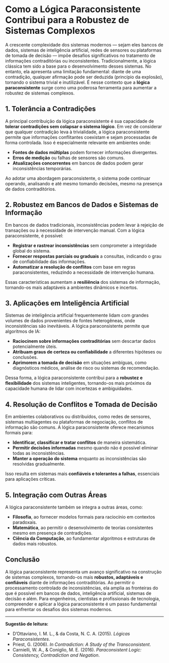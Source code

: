 
# Como a Lógica Paraconsistente Contribui para a Robustez de Sistemas Complexos

A crescente complexidade dos sistemas modernos — sejam eles bancos de dados, sistemas de inteligência artificial, redes de sensores ou plataformas de tomada de decisão — impõe desafios significativos no tratamento de informações contraditórias ou inconsistentes. Tradicionalmente, a lógica clássica tem sido a base para o desenvolvimento desses sistemas. No entanto, ela apresenta uma limitação fundamental: diante de uma contradição, qualquer afirmação pode ser deduzida (princípio da explosão), tornando o sistema trivial e inutilizável. É nesse contexto que a **lógica paraconsistente** surge como uma poderosa ferramenta para aumentar a robustez de sistemas complexos.

## 1. Tolerância a Contradições

A principal contribuição da lógica paraconsistente é sua capacidade de **tolerar contradições sem colapsar o sistema lógico**. Em vez de considerar que qualquer contradição leva à trivialidade, a lógica paraconsistente permite que informações conflitantes coexistam e sejam processadas de forma controlada. Isso é especialmente relevante em ambientes onde:

- **Fontes de dados múltiplas** podem fornecer informações divergentes.
- **Erros de medição** ou falhas de sensores são comuns.
- **Atualizações concorrentes** em bancos de dados podem gerar inconsistências temporárias.

Ao adotar uma abordagem paraconsistente, o sistema pode continuar operando, analisando e até mesmo tomando decisões, mesmo na presença de dados contraditórios.

## 2. Robustez em Bancos de Dados e Sistemas de Informação

Em bancos de dados tradicionais, inconsistências podem levar à rejeição de transações ou à necessidade de intervenção manual. Com a lógica paraconsistente, é possível:

- **Registrar e rastrear inconsistências** sem comprometer a integridade global do sistema.
- **Fornecer respostas parciais ou graduais** a consultas, indicando o grau de confiabilidade das informações.
- **Automatizar a resolução de conflitos** com base em regras paraconsistentes, reduzindo a necessidade de intervenção humana.

Essas características aumentam a **resiliência** dos sistemas de informação, tornando-os mais adaptáveis a ambientes dinâmicos e incertos.

## 3. Aplicações em Inteligência Artificial

Sistemas de inteligência artificial frequentemente lidam com grandes volumes de dados provenientes de fontes heterogêneas, onde inconsistências são inevitáveis. A lógica paraconsistente permite que algoritmos de IA:

- **Raciocinem sobre informações contraditórias** sem descartar dados potencialmente úteis.
- **Atribuam graus de certeza ou confiabilidade** a diferentes hipóteses ou conclusões.
- **Aprimorem a tomada de decisão** em situações ambíguas, como diagnósticos médicos, análise de risco ou sistemas de recomendação.

Dessa forma, a lógica paraconsistente contribui para a **robustez e flexibilidade** dos sistemas inteligentes, tornando-os mais próximos da capacidade humana de lidar com incertezas e ambiguidades.

## 4. Resolução de Conflitos e Tomada de Decisão

Em ambientes colaborativos ou distribuídos, como redes de sensores, sistemas multiagentes ou plataformas de negociação, conflitos de informação são comuns. A lógica paraconsistente oferece mecanismos formais para:

- **Identificar, classificar e tratar conflitos** de maneira sistemática.
- **Permitir decisões informadas** mesmo quando não é possível eliminar todas as inconsistências.
- **Manter a operação do sistema** enquanto as inconsistências são resolvidas gradualmente.

Isso resulta em sistemas mais **confiáveis e tolerantes a falhas**, essenciais para aplicações críticas.

## 5. Integração com Outras Áreas

A lógica paraconsistente também se integra a outras áreas, como:

- **Filosofia**, ao fornecer modelos formais para raciocínio em contextos paradoxais.
- **Matemática**, ao permitir o desenvolvimento de teorias consistentes mesmo em presença de contradições.
- **Ciência da Computação**, ao fundamentar algoritmos e estruturas de dados mais robustos.

## Conclusão

A lógica paraconsistente representa um avanço significativo na construção de sistemas complexos, tornando-os mais **robustos, adaptáveis e confiáveis** diante de informações contraditórias. Ao permitir o processamento controlado de inconsistências, ela amplia as fronteiras do que é possível em bancos de dados, inteligência artificial, sistemas de decisão e além. Para engenheiros, cientistas e profissionais de tecnologia, compreender e aplicar a lógica paraconsistente é um passo fundamental para enfrentar os desafios dos sistemas modernos.

---
**Sugestão de leitura:**  
- D’Ottaviano, I. M. L., & da Costa, N. C. A. (2015). *Lógicas Paraconsistentes*.  
- Priest, G. (2006). *In Contradiction: A Study of the Transconsistent*.  
- Carnielli, W. A., & Coniglio, M. E. (2016). *Paraconsistent Logic: Consistency, Contradiction and Negation*.
```
